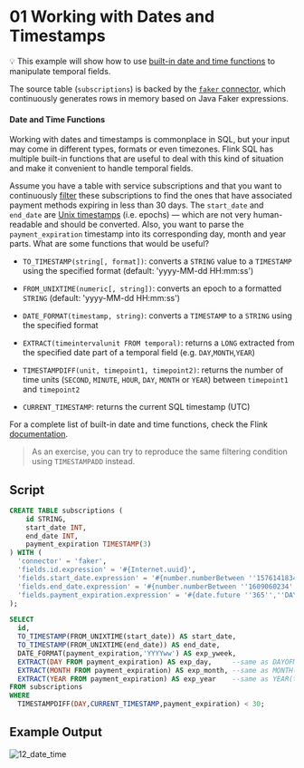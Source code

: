 # 01 Working with Dates and Timestamps

:bulb: This example will show how to use [built-in date and time functions](https://ci.apache.org/projects/flink/flink-docs-stable/dev/table/functions/systemFunctions.html#temporal-functions) to manipulate temporal fields.

The source table (`subscriptions`) is backed by the [`faker` connector](https://github.com/knaufk/flink-faker), which continuously generates rows in memory based on Java Faker expressions.

#### Date and Time Functions

Working with dates and timestamps is commonplace in SQL, but your input may come in different types, formats or even timezones. Flink SQL has multiple built-in functions that are useful to deal with this kind of situation and make it convenient to handle temporal fields.

Assume you have a table with service subscriptions and that you want to continuously [filter](../../foundations/04/04_where.md) these subscriptions to find the ones that have associated payment methods expiring in less than 30 days. The `start_date` and `end_date` are [Unix timestamps](https://en.wikipedia.org/wiki/Unix_time) (i.e. epochs) — which are not very human-readable and should be converted. Also, you want to parse the `payment_expiration` timestamp into its corresponding day, month and year parts. What are some functions that would be useful?

* `TO_TIMESTAMP(string[, format])`: converts a `STRING` value to a `TIMESTAMP` using the specified format (default: 'yyyy-MM-dd HH:mm:ss')

* `FROM_UNIXTIME(numeric[, string])`: converts an epoch to a formatted `STRING` (default: 'yyyy-MM-dd HH:mm:ss')

* `DATE_FORMAT(timestamp, string)`: converts a `TIMESTAMP` to a `STRING` using the specified format

* `EXTRACT(timeintervalunit FROM temporal)`: returns a `LONG` extracted from the specified date part of a temporal field (e.g. `DAY`,`MONTH`,`YEAR`)

* `TIMESTAMPDIFF(unit, timepoint1, timepoint2)`: returns the number of time units (`SECOND`, `MINUTE`, `HOUR`, `DAY`, `MONTH` or `YEAR`) between `timepoint1` and `timepoint2`

* `CURRENT_TIMESTAMP`: returns the current SQL timestamp (UTC)

For a complete list of built-in date and time functions, check the Flink [documentation](https://ci.apache.org/projects/flink/flink-docs-release-1.12/dev/table/functions/systemFunctions.html#temporal-functions).

> As an exercise, you can try to reproduce the same filtering condition using `TIMESTAMPADD` instead.

## Script

```sql
CREATE TABLE subscriptions ( 
    id STRING,
    start_date INT,
    end_date INT,
    payment_expiration TIMESTAMP(3)
) WITH (
  'connector' = 'faker',
  'fields.id.expression' = '#{Internet.uuid}', 
  'fields.start_date.expression' = '#{number.numberBetween ''1576141834'',''1607764234''}',
  'fields.end_date.expression' = '#{number.numberBetween ''1609060234'',''1639300234''}',
  'fields.payment_expiration.expression' = '#{date.future ''365'',''DAYS''}'
);

SELECT 
  id,
  TO_TIMESTAMP(FROM_UNIXTIME(start_date)) AS start_date,
  TO_TIMESTAMP(FROM_UNIXTIME(end_date)) AS end_date,
  DATE_FORMAT(payment_expiration,'YYYYww') AS exp_yweek,
  EXTRACT(DAY FROM payment_expiration) AS exp_day,     --same as DAYOFMONTH(ts)
  EXTRACT(MONTH FROM payment_expiration) AS exp_month, --same as MONTH(ts)
  EXTRACT(YEAR FROM payment_expiration) AS exp_year    --same as YEAR(ts)
FROM subscriptions
WHERE 
  TIMESTAMPDIFF(DAY,CURRENT_TIMESTAMP,payment_expiration) < 30;
```

## Example Output

![12_date_time](https://user-images.githubusercontent.com/23521087/101981480-811a0500-3c6d-11eb-9b28-5603d76ba0e6.png)